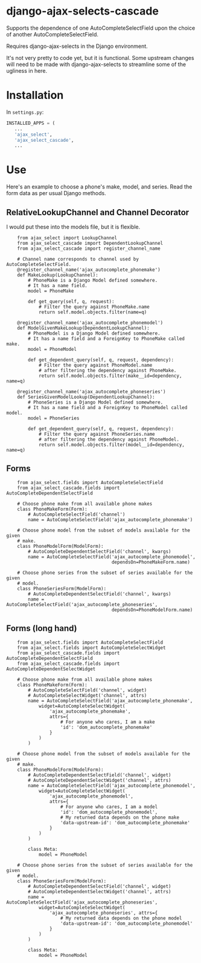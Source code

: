 # django-ajax-selects-cascade

Supports the dependence of one AutoCompleteSelectField upon the choice of
another AutoCompleteSelectField.

Requires django-ajax-selects in the Django environment.

It's not very pretty to code yet, but it is functional. Some upstream changes
will need to be made with django-ajax-selects to streamline some of the
ugliness in here.

# Installation

In `settings.py`:
``` python
INSTALLED_APPS = (
   ...
   'ajax_select',
   'ajax_select_cascade',
   ...
```

# Use

Here's an example to choose a phone's make, model, and series.
Read the form data as per usual Django methods.

## RelativeLookupChannel and Channel Decorator

I would put these into the models file, but it is flexible.

        from ajax_select import LookupChannel
        from ajax_select_cascade import DependentLookupChannel
        from ajax_select_cascade import register_channel_name

        # Channel name corresponds to channel used by AutoCompleteSelectField.
        @register_channel_name('ajax_autocomplete_phonemake')
        def MakeLookup(LookupChannel):
            # PhoneMake is a Django Model defined somewhere.
            # It has a name field.
            model = PhoneMake

            def get_query(self, q, request):
                # Filter the query against PhoneMake.name
                return self.model.objects.filter(name=q)

        @register_channel_name('ajax_autocomplete_phonemodel')
        def ModelGivenMakeLookup(DependentLookupChannel):
            # PhoneModel is a Django Model defined somewhere.
            # It has a name field and a ForeignKey to PhoneMake called make.
            model = PhoneModel

            def get_dependent_query(self, q, request, dependency):
                # Filter the query against PhoneModel.name
                # after filtering the dependency against PhoneMake.
                return self.model.objects.filter(make__id=dependency, name=q)

        @register_channel_name('ajax_autocomplete_phoneseries')
        def SeriesGivenModelLookup(DependentLookupChannel):
            # PhoneSeries is a Django Model defined somewhere.
            # It has a name field and a ForeignKey to PhoneModel called model.
            model = PhoneSeries

            def get_dependent_query(self, q, request, dependency):
                # Filter the query against PhoneSeries.name
                # after filtering the dependency against PhoneModel.
                return self.model.objects.filter(model__id=dependency, name=q)

## Forms

        from ajax_select.fields import AutoCompleteSelectField
        from ajax_select_cascade.fields import AutoCompleteDependentSelectField

        # Choose phone make from all available phone makes
        class PhoneMakeForm(Form):
            # AutoCompleteSelectField('channel')
            name = AutoCompleteSelectField('ajax_autocomplete_phonemake')

        # Choose phone model from the subset of models available for the given
        # make.
        class PhoneModelForm(ModelForm):
            # AutoCompleteDependentSelectField('channel', kwargs)
            name = AutoCompleteSelectField('ajax_autocomplete_phonemodel',
                                           dependsOn=PhoneMakeForm.name)

        # Choose phone series from the subset of series available for the given
        # model.
        class PhoneSeriesForm(ModelForm):
            # AutoCompleteDependentSelectField('channel', kwargs)
            name = AutoCompleteSelectField('ajax_autocomplete_phoneseries',
                                           dependsOn=PhoneModelForm.name)

## Forms (long hand)

        from ajax_select.fields import AutoCompleteSelectField
        from ajax_select.fields import AutoCompleteSelectWidget
        from ajax_select_cascade.fields import AutoCompleteDependentSelectField
        from ajax_select_cascade.fields import AutoCompleteDependentSelectWidget
        
        # Choose phone make from all available phone makes
        class PhoneMakeForm(Form):
            # AutoCompleteSelectField('channel', widget)
            # AutoCompleteSelectWidget('channel', attrs)
            name = AutoCompleteSelectField('ajax_autocomplete_phonemake',
                widget=AutoCompleteSelectWidget(
                    'ajax_autocomplete_phonemake',
                    attrs={
                        # For anyone who cares, I am a make
                        'id': 'dom_autocomplete_phonemake'
                    }
                )
            )
        
        # Choose phone model from the subset of models available for the given
        # make.
        class PhoneModelForm(ModelForm):
            # AutoCompleteDependentSelectField('channel', widget)
            # AutoCompleteDependentSelectWidget('channel', attrs)
            name = AutoCompleteSelectField('ajax_autocomplete_phonemodel',
                widget=AutoCompleteSelectWidget(
                    'ajax_autocomplete_phonemodel',
                    attrs={
                        # For anyone who cares, I am a model
                        'id': 'dom_autocomplete_phonemodel',
                        # My returned data depends on the phone make
                        'data-upstream-id': 'dom_autocomplete_phonemake'
                    }
                )
            )
        
            class Meta:
                model = PhoneModel
        
        # Choose phone series from the subset of series available for the given
        # model.
        class PhoneSeriesForm(ModelForm):
            # AutoCompleteDependentSelectField('channel', widget)
            # AutoCompleteDependentSelectWidget('channel', attrs)
            name = AutoCompleteSelectField('ajax_autocomplete_phoneseries',
                widget=AutoCompleteSelectWidget(
                    'ajax_autocomplete_phoneseries', attrs={
                        # My returned data depends on the phone model
                        'data-upstream-id': 'dom_autocomplete_phonemodel'
                    }
                )
            )
        
            class Meta:
                model = PhoneModel
